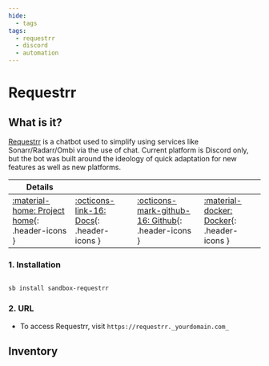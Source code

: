 ```yaml
---
hide:
  - tags
tags:
  - requestrr
  - discord
  - automation
---
```


# Requestrr

## What is it?

[Requestrr](https://github.com/thomst08/requestrr) is a chatbot used to simplify using services like Sonarr/Radarr/Ombi via the use of chat. Current platform is Discord only, but the bot was built around the ideology of quick adaptation for new features as well as new platforms.

| Details     |             |             |             |
|-------------|-------------|-------------|-------------|
| [:material-home: Project home](https://github.com/thomst08/requestrr){: .header-icons } | [:octicons-link-16: Docs](https://github.com/thomst08/requestrr/wiki){: .header-icons } | [:octicons-mark-github-16: Github](https://github.com/thomst08/requestrr){: .header-icons } | [:material-docker: Docker](https://hub.docker.com/r/thomst08/requestrr){: .header-icons }|

### 1. Installation

``` shell

sb install sandbox-requestrr

```

### 2. URL

- To access Requestrr, visit `https://requestrr._yourdomain.com_`

## Inventory
<!-- BEGIN SALTBOX MANAGED VARIABLES SECTION -->
<!-- END SALTBOX MANAGED VARIABLES SECTION -->
